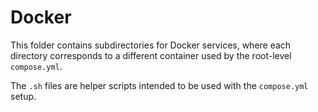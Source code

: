 # Docker

This folder contains subdirectories for Docker services, where each directory corresponds to a different container used by the root-level `compose.yml`.  

The `.sh` files are helper scripts intended to be used with the `compose.yml` setup.  
